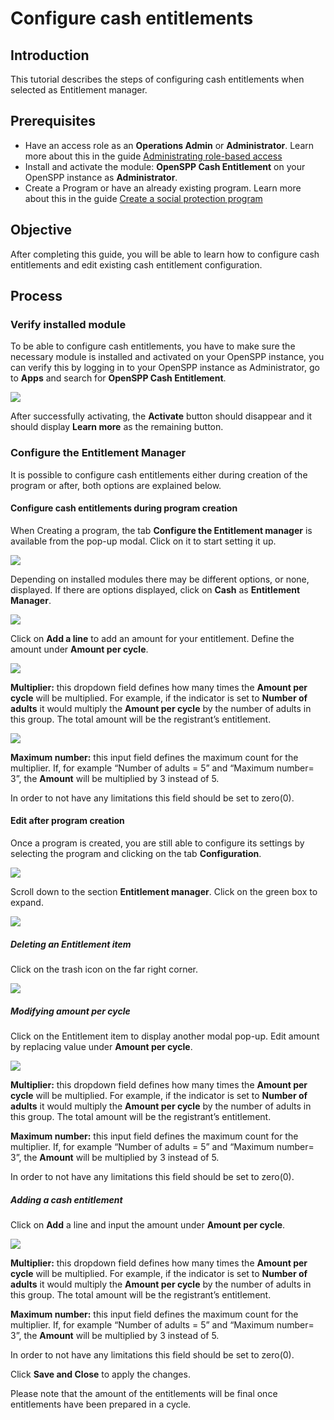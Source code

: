 # Configure cash entitlements

## Introduction

This tutorial describes the steps of configuring cash entitlements when selected as Entitlement manager.

## Prerequisites

- Have an access role as an **Operations Admin** or **Administrator**. Learn more about this in the guide [Administrating role-based access](https://docs.openspp.org/tutorial/user_guides/administrating_role_based_access.html#)
- Install and activate the module: **OpenSPP Cash Entitlement** on your OpenSPP instance as **Administrator**.
- Create a Program or have an already existing program. Learn more about this in the guide [Create a social protection program](https://docs.openspp.org/tutorial/user_guides/create_social_protection_program.html)

## Objective

After completing this guide, you will be able to learn how to configure cash entitlements and edit existing cash entitlement configuration.

## Process

### Verify installed module

To be able to configure cash entitlements, you have to make sure the necessary module is installed and activated on your OpenSPP instance, you can verify this by logging in to your OpenSPP instance as Administrator, go to **Apps** and search for **OpenSPP Cash Entitlement**.

![](configure_cash_entitlements/1.png)

After successfully activating, the **Activate** button should disappear and it should display **Learn more** as the remaining button.

### Configure the Entitlement Manager

It is possible to configure cash entitlements either during creation of the program or after, both options are explained below.

#### Configure cash entitlements during program creation

When Creating a program, the tab **Configure the Entitlement manager** is available from the pop-up modal. Click on it to start setting it up.

![](configure_cash_entitlements/2.png)

Depending on installed modules there may be different options, or none, displayed. If there are options displayed, click on **Cash** as **Entitlement Manager**.

![](configure_cash_entitlements/3.png)

Click on **Add a line** to add an amount for your entitlement. Define the amount under **Amount per cycle**.

![](configure_cash_entitlements/4.png)

**Multiplier:** this dropdown field defines how many times the **Amount per cycle** will be multiplied. For example, if the indicator is set to **Number of adults** it would multiply the **Amount per cycle** by the number of adults in this group. The total amount will be the registrant’s entitlement.

![](configure_cash_entitlements/5.png)

**Maximum number:** this input field defines the maximum count for the multiplier. If, for example “Number of adults = 5” and “Maximum number= 3”, the **Amount** will be multiplied by 3 instead of 5.

In order to not have any limitations this field should be set to zero(0).

#### Edit after program creation

Once a program is created, you are still able to configure its settings by selecting the program and clicking on the tab **Configuration**.

![](configure_cash_entitlements/6.png)

Scroll down to the section **Entitlement manager**. Click on the green box to expand.

![](configure_cash_entitlements/7.png)

##### Deleting an Entitlement item

Click on the trash icon on the far right corner.

![](configure_cash_entitlements/8.png)

##### Modifying amount per cycle

Click on the Entitlement item to display another modal pop-up. Edit amount by replacing value under **Amount per cycle**.

![](configure_cash_entitlements/9.png)

**Multiplier:** this dropdown field defines how many times the **Amount per cycle** will be multiplied. For example, if the indicator is set to **Number of adults** it would multiply the **Amount per cycle** by the number of adults in this group. The total amount will be the registrant’s entitlement.

**Maximum number:** this input field defines the maximum count for the multiplier. If, for example “Number of adults = 5” and “Maximum number= 3”, the **Amount** will be multiplied by 3 instead of 5.

In order to not have any limitations this field should be set to zero(0).

##### Adding a cash entitlement

Click on **Add** a line and input the amount under **Amount per cycle**.

![](configure_cash_entitlements/10.png)

**Multiplier:** this dropdown field defines how many times the **Amount per cycle** will be multiplied. For example, if the indicator is set to **Number of adults** it would multiply the **Amount per cycle** by the number of adults in this group. The total amount will be the registrant’s entitlement.

**Maximum number:** this input field defines the maximum count for the multiplier. If, for example “Number of adults = 5” and “Maximum number= 3”, the **Amount** will be multiplied by 3 instead of 5.

In order to not have any limitations this field should be set to zero(0).

Click **Save and Close** to apply the changes.

Please note that the amount of the entitlements will be final once entitlements have been prepared in a cycle.
